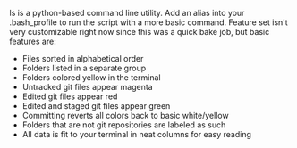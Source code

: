 ls is a python-based command line utility. Add an alias into your .bash_profile to run the script with a more basic command. Feature set isn't very customizable right now since this was a quick bake job, but basic features are:

- Files sorted in alphabetical order
- Folders listed in a separate group
- Folders colored yellow in the terminal
- Untracked git files appear magenta
- Edited git files appear red
- Edited and staged git files appear green
- Committing reverts all colors back to basic white/yellow
- Folders that are not git repositories are labeled as such
- All data is fit to your terminal in neat columns for easy reading
